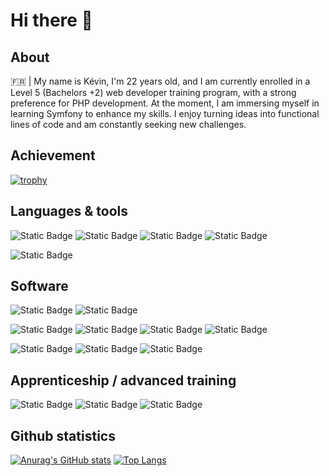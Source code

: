 # Hi there 👋

## About
🇫🇷 | My name is Kévin, I'm 22 years old, and I am currently enrolled in a Level 5 (Bachelors +2) web developer training program, with a strong preference for PHP development. At the moment, I am immersing myself in learning Symfony to enhance my skills. I enjoy turning ideas into functional lines of code and am constantly seeking new challenges.

## Achievement
[![trophy](https://github-profile-trophy.vercel.app/?username=FedZilla)](https://github.com/ryo-ma/github-profile-trophy)

## Languages & tools
![Static Badge](https://img.shields.io/badge/HTML-black?logo=HTML5)
![Static Badge](https://img.shields.io/badge/CSS-black?logo=css3)
![Static Badge](https://img.shields.io/badge/JavaScript-black?logo=javascript)
![Static Badge](https://img.shields.io/badge/PHP-black?logo=php)

![Static Badge](https://img.shields.io/badge/Symfony-black?logo=symfony)

## Software
![Static Badge](https://img.shields.io/badge/Visual%20Studio%20Code-black?logo=visualstudiocode)
![Static Badge](https://img.shields.io/badge/PHPStorm-black?logo=phpstorm)

![Static Badge](https://img.shields.io/badge/Adobe%20XD-black?logo=adobexd)
![Static Badge](https://img.shields.io/badge/Adobe%20Photoshop-black?logo=adobephotoshop)
![Static Badge](https://img.shields.io/badge/Adobe%20Premiere%20Pro-black?logo=adobepremierepro)
![Static Badge](https://img.shields.io/badge/Adobe%20After%20Effects-black?logo=adobeaftereffects)

![Static Badge](https://img.shields.io/badge/windows-black?logo=windows)
![Static Badge](https://img.shields.io/badge/linux-black?logo=linux)
![Static Badge](https://img.shields.io/badge/github-black?logo=github)

## Apprenticeship / advanced training
![Static Badge](https://img.shields.io/badge/PHP-black?logo=php)
![Static Badge](https://img.shields.io/badge/Symfony-black?logo=symfony)
![Static Badge](https://img.shields.io/badge/Adobe%20XD-black?logo=adobexd)

## Github statistics
[![Anurag's GitHub stats](https://github-readme-stats.vercel.app/api?username=FedZilla&show_icons=true)](https://github.com/anuraghazra/github-readme-stats)
[![Top Langs](https://github-readme-stats.vercel.app/api/top-langs/?username=FedZilla)](https://github.com/anuraghazra/github-readme-stats)
